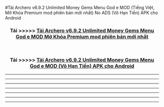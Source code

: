 #Tải Archero v6.9.2 Unlimited Money Gems Menu God e  MOD (Tiếng Việt, Mở Khóa Premium mod phiên bản mới nhất) No ADS (Vô Hạn Tiền) APK cho Android



<div align="center">
<h3>Tải >>>>> <a href="https://roarman.web.app/?vt=Archero v6.9.2 Unlimited Money Gems Menu God e ">Tải Archero v6.9.2 Unlimited Money Gems Menu God e  MOD Mở Khóa Premium mod phiên bản mới nhất</a></h3><br>

<h3>Tải >>>>> <a href="https://roarman.web.app/?vt=Archero v6.9.2 Unlimited Money Gems Menu God e ">Tải Archero v6.9.2 Unlimited Money Gems Menu God e  MOD (Vô Hạn Tiền) APK cho Android</a></h3>
</div>


----------------------------------------------------------

----------------------------------------------------------

----------------------------------------------------------

----------------------------------------------------------

----------------------------------------------------------

----------------------------------------------------------

----------------------------------------------------------

